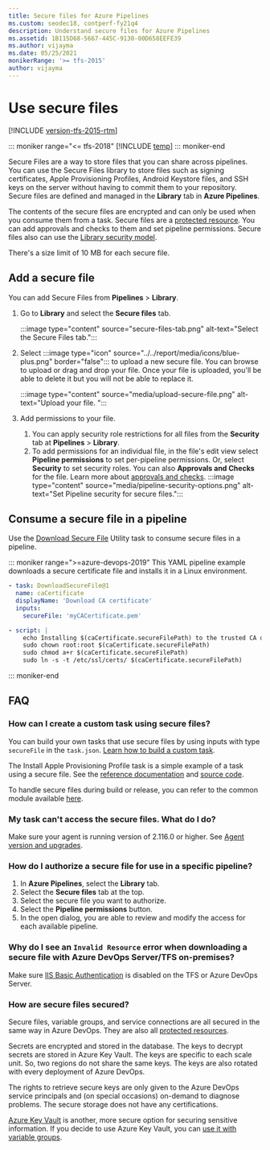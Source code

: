 ```yaml
---
title: Secure files for Azure Pipelines
ms.custom: seodec18, contperf-fy21q4
description: Understand secure files for Azure Pipelines
ms.assetid: 1B115D68-5667-445C-9130-00D658EEFE39
ms.author: vijayma
ms.date: 05/25/2021
monikerRange: '>= tfs-2015'
author: vijayma
---
```


# Use secure files

[!INCLUDE [version-tfs-2015-rtm](../includes/version-tfs-2015-rtm.md)]

::: moniker range="<= tfs-2018"
[!INCLUDE [temp](../includes/concept-rename-note.md)]
::: moniker-end

Secure Files are a way to store files that you can share across pipelines. You can use the Secure Files library to store files such as signing certificates, Apple Provisioning Profiles, Android Keystore files, and SSH keys on the server without having to commit them to your repository. Secure files are defined and managed in the **Library** tab in **Azure Pipelines**.

The contents of the secure files are encrypted and can only be used when you consume them from a task. Secure files are a [protected resource](../security/resources.md). You can add approvals and checks to them and set pipeline permissions. Secure files also can use the [Library security model](index.md#library). 

There's a size limit of 10 MB for each secure file.

## Add a secure file

You can add Secure Files from **Pipelines** > **Library**.

1.  Go to **Library** and select the **Secure files** tab. 

    :::image type="content" source="secure-files-tab.png" alt-text="Select the Secure Files tab.":::

1. Select :::image type="icon" source="../../report/media/icons/blue-plus.png" border="false"::: to upload a new secure file. You can browse to upload or drag and drop your file. Once your file is uploaded, you'll be able to delete it but you will not be able to replace it. 

    :::image type="content" source="media/upload-secure-file.png" alt-text="Upload your file. ":::

1. Add permissions to your file. 
    1. You can apply security role restrictions for all files from the **Security** tab at **Pipelines** > **Library**.
    1. To add permissions for an individual file, in the file's edit view select **Pipeline permissions** to set per-pipeline permissions. Or, select **Security** to set security roles. You can also **Approvals and Checks** for the file. Learn more about [approvals and checks](../process/approvals.md). 
    :::image type="content" source="media/pipeline-security-options.png" alt-text="Set Pipeline security for secure files.":::

## Consume a secure file in a pipeline

Use the [Download Secure File](../tasks/utility/download-secure-file.md) Utility task to consume secure files in a pipeline. 

::: moniker range=">=azure-devops-2019"
This YAML pipeline example downloads a secure certificate file and installs it in a Linux environment.

```yaml
- task: DownloadSecureFile@1
  name: caCertificate
  displayName: 'Download CA certificate'
  inputs:
    secureFile: 'myCACertificate.pem'

- script: |
    echo Installing $(caCertificate.secureFilePath) to the trusted CA directory...
    sudo chown root:root $(caCertificate.secureFilePath)
    sudo chmod a+r $(caCertificate.secureFilePath)
    sudo ln -s -t /etc/ssl/certs/ $(caCertificate.secureFilePath)
```

::: moniker-end

## FAQ

<!-- BEGINSECTION class="md-qanda" -->
### How can I create a custom task using secure files?

You can build your own tasks that use secure files by using inputs with type `secureFile` in the `task.json`.
[Learn how to build a custom task](../../extend/develop/add-build-task.md).

The Install Apple Provisioning Profile task is a simple example of a task using a secure file. See the [reference documentation](../tasks/utility/install-apple-provisioning-profile.md) and [source code](https://github.com/Microsoft/azure-pipelines-tasks/tree/master/Tasks/InstallAppleProvisioningProfileV1).

To handle secure files during build or release, you can refer to the common module available [here](https://github.com/Microsoft/azure-pipelines-tasks/tree/master/Tasks/Common).

### My task can't access the secure files. What do I do?

Make sure your agent is running version of 2.116.0 or higher. See [Agent version and upgrades](../agents/agents.md#agent-version-and-upgrades).

<a name="secure-file-authorization"></a>

### How do I authorize a secure file for use in a specific pipeline?

 1. In **Azure Pipelines**, select the **Library** tab.
 1. Select the **Secure files** tab at the top. 
 1. Select the secure file you want to authorize. 
 1. Select the **Pipeline permissions** button. 
 1. In the open dialog, you are able to review and modify the access for each available pipeline.
 
### Why do I see an `Invalid Resource` error when downloading a secure file with Azure DevOps Server/TFS on-premises?

Make sure [IIS Basic Authentication]( /iis/configuration/system.webserver/security/authentication/basicauthentication) is disabled on the TFS or Azure DevOps Server. 

### How are secure files secured?
 
Secure files, variable groups, and service connections are all secured in the same way in Azure DevOps. They are also all [protected resources](../security/resources.md). 

Secrets are encrypted and stored in the database. The keys to decrypt secrets are stored in Azure Key Vault. The keys are specific to each scale unit. So, two regions do not share the same keys. The keys are also rotated with every deployment of Azure DevOps.

The rights to retrieve secure keys are only given to the Azure DevOps service principals and (on special occasions) on-demand to diagnose problems. The secure storage does not have any certifications. 

[Azure Key Vault](/azure/key-vault/general/basic-concepts) is another, more secure option for securing sensitive information. If you decide to use Azure Key Vault, you can [use it with variable groups](../release/azure-key-vault.md). 
<!-- ENDSECTION -->
